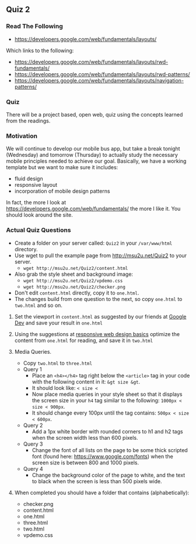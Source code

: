 ## Quiz 2

### Read The Following

- https://developers.google.com/web/fundamentals/layouts/

Which links to the following:

- https://developers.google.com/web/fundamentals/layouts/rwd-fundamentals/
- https://developers.google.com/web/fundamentals/layouts/rwd-patterns/
- https://developers.google.com/web/fundamentals/layouts/navigation-patterns/

### Quiz

There will be a project based, open web, quiz using the concepts learned from the readings.

### Motivation

We will continue to develop our mobile bus app, but take a break tonight (Wednesday) and tomorrow (Thursday) 
to actually study the necessary mobile principles needed to achieve our goal. Basically, we have a working 
template but we want to make sure it includes:
- fluid design
- responsive layout
- incorporation of mobile design patterns

In fact, the more I look at https://developers.google.com/web/fundamentals/ the more I like it. You should look
around the site.

### Actual Quiz Questions

- Create a folder on your server called: `Quiz2` in your `/var/www/html` directory.
- Use wget to pull the example page from http://msu2u.net/Quiz2 to your server.
    - `wget http://msu2u.net/Quiz2/content.html`
- Also grab the style sheet and background image:
    - `wget http://msu2u.net/Quiz2/vpdemo.css`
    - `wget http://msu2u.net/Quiz2/checker.png`
- Don't edit `content.html` directly, copy it to `one.html`. 
- The changes build from one question to the next, so copy `one.html` to `two.html` and so on.

1. Set the viewport in `content.html` as suggested by our friends at [Google Dev](https://developers.google.com/web/fundamentals/layouts/rwd-fundamentals/set-the-viewport) and save your result in `one.html`
2. Using the suggestions at [responsive web design basics](https://developers.google.com/web/fundamentals/layouts/rwd-fundamentals/) optimize the content from `one.html` for reading, and save it in `two.html`
3. Media Queries.
    - Copy `two.html` to `three.html`
    - Query 1
        - Place an `<h4></h4>` tag right below the `<article>` tag in your code with the following content in it: ` &gt size &gt `. 
        - It should look like: `< size < ` 
        - Now place media queries in your style sheet so that it displays the screen size in your `h4` tag similar to the following: `1000px < size < 900px`.
        - It should change every 100px until the tag contains: `500px < size < 600px`.
   - Query 2
        - Add a 1px white border with rounded corners to h1 and h2 tags when the screen width less than 600 pixels.
   - Query 3
       - Change the font of all lists on the page to be some thick scripted font (found here: https://www.google.com/fonts) when the screen size is between 800 and 1000 pixels. 
   - Query 4
       - Change the background color of the page to white, and the text to black when the screen is less than 500 pixels wide.  

4. When completed you should have a folder that contains (alphabetically):
    - checker.png
    - content.html
    - one.html
    - three.html
    - two.html
    - vpdemo.css


